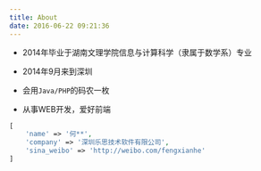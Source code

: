 ```yaml
---
title: About
date: 2016-06-22 09:21:36
---
```


* 2014年毕业于湖南文理学院信息与计算科学（隶属于数学系）专业

* 2014年9月来到深圳

* 会用`Java/PHP`的码农一枚

* 从事WEB开发，爱好前端

```php
[
    'name' => '何**',
    'company' => '深圳乐思技术软件有限公司',
    'sina_weibo' => 'http://weibo.com/fengxianhe'
]
```